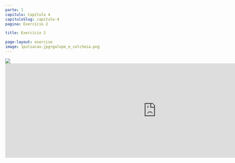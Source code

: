 ```yaml
---
parte: 1
capitulo: Capítulo 4
capituloSlug: capitulo-4
pagina: Exercício 2

title: Exercício 2

page-layout: exercise
image: 1pulsacao.jpg+galope_e_colcheia.png
---
```



<img src="{{site.baseurl}}/assets/graphics/content/4_1_2_1.jpg"/>

<!-- <img src="{{site.baseurl}}/assets/graphics/content/4_1_2_2.png"/> -->
<iframe src="https://player.vimeo.com/video/226769285?title=0&byline=0&portrait=0" width="960" height="300" frameborder="0" webkitallowfullscreen mozallowfullscreen allowfullscreen></iframe>